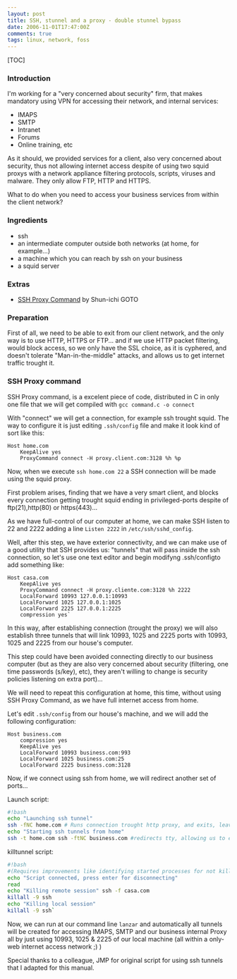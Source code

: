 ```yaml
---
layout: post
title: SSH, stunnel and a proxy - double stunnel bypass
date: 2006-11-01T17:47:00Z
comments: true
tags: linux, network, foss
---
```


[TOC]

### Introduction

I'm working for a "very concerned about security" firm, that makes mandatory using VPN for accessing their network, and internal services:

- IMAPS
- SMTP
- Intranet
- Forums
- Online training, etc

As it should, we provided services for a client, also very concerned about security, thus not allowing internet access despite of using two squid proxys with a network appliance filtering protocols, scripts, viruses and malware. They only allow FTP, HTTP and HTTPS.

What to do when you need to access your business services from within the client network?

### Ingredients

- ssh
- an intermediate computer outside both networks (at home, for example...)
- a machine which you can reach by ssh on your business
- a squid server

### Extras

- [SSH Proxy Command](http://zippo.taiyo.co.jp/~gotoh/ssh/connect.html) by Shun-ichi GOTO

### Preparation

First of all, we need to be able to exit from our client network, and the only way is to use HTTP, HTTPS or FTP... and if we use HTTP packet filtering, would block access, so we only have the SSL choice, as it is cyphered, and doesn't tolerate "Man-in-the-middle" attacks, and allows us to get internet traffic trought it.

### SSH Proxy command

SSH Proxy command, is a excelent piece of code, distributed in C in only one file that we will get compiled with `gcc command.c -o connect`

With "connect" we will get a connection, for example ssh trought squid. The way to configure it is just editing `.ssh/config` file and make it look kind of sort like this:

```ssh
Host home.com
    KeepAlive yes
    ProxyCommand connect -H proxy.client.com:3128 %h %p
```

Now, when we execute `ssh home.com 22` a SSH connection will be made using the squid proxy.

First problem arises, finding that we have a very smart client, and blocks every connection getting trought squid ending in privileged-ports despite of ftp(21),http(80) or https(443)...

As we have full-control of our computer at home, we can make SSH listen to 22 and 2222 adding a line `Listen 2222` in `/etc/ssh/sshd_config`.

Well, after this step, we have exterior connectivity, and we can make use of a good utility that SSH provides us: "tunnels" that will pass inside the ssh connection, so let's use one text editor and begin modifyng .ssh/configto add something like:

```ssh
Host casa.com
    KeepAlive yes
    ProxyCommand connect -H proxy.cliente.com:3128 %h 2222
    LocalForward 10993 127.0.0.1:10993
    LocalForward 1025 127.0.0.1:1025
    LocalForward 2225 127.0.0.1:2225
    compression yes`
```

In this way, after establishing connection (trought the proxy) we will also establish three tunnels that will link 10993, 1025 and 2225 ports with 10993, 1025 and 2225 from our house's computer.

This step could have been avoided connecting directly to our business computer (but as they are also very concerned about security (filtering, one time passwords (s/key), etc), they aren't willing to change is security policies listening on extra port)...

We will need to repeat this configuration at home, this time, without using SSH Proxy Command, as we have full internet access from home.

Let's edit `.ssh/config` from our house's machine, and we will add the following configuration:

```ssh
Host business.com
    compression yes
    KeepAlive yes
    LocalForward 10993 business.com:993
    LocalForward 1025 business.com:25
    LocalForward 2225 business.com:3128
```

Now, if we connect using ssh from home, we will redirect another set of ports...

Launch script:

```bash
#!bash
echo "Launching ssh tunnel"
ssh -fNC home.com # Runs connection trought http proxy, and exits, leaving ssh
echo "Starting ssh tunnels from home"
ssh -t home.com ssh -ftNC business.com #redirects tty, allowing us to enter one-time-password, and because it will not forks to background, process will appear as blocked at this point for a while
```

killtunnel script:

```bash
#!bash
#(Requires improvements like identifying started processes for not killing other not opened by "launch" script.
echo "Script connected, press enter for disconnecting"
read
echo "Killing remote session" ssh -f casa.com
killall -9 ssh
echo "Killing local session"
killall -9 ssh`
```

Now, we can run at our command line `lanzar` and automatically all tunnels will be created for accessing IMAPS, SMTP and our business internal Proxy all by just using 10993, 1025 & 2225 of our local machine (all within a only-web internet access network ;) )

Special thanks to a colleague, JMP for original script for using ssh tunnels that I adapted for this manual.

